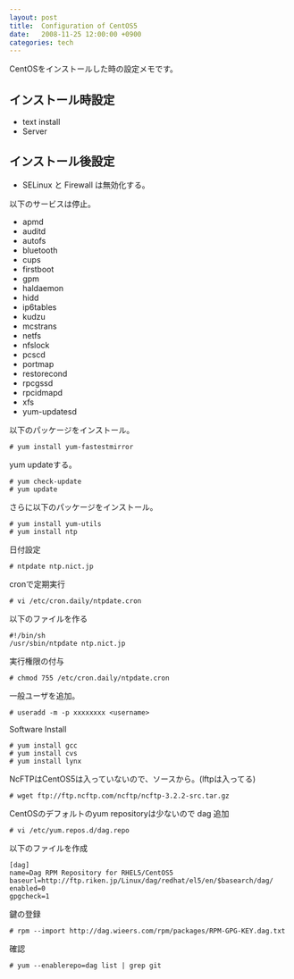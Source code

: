 ```yaml
---
layout: post
title:  Configuration of CentOS5
date:   2008-11-25 12:00:00 +0900
categories: tech
---
```


CentOSをインストールした時の設定メモです。

インストール時設定
------------------

  * text install
  * Server 

インストール後設定
------------------

  * SELinux と Firewall は無効化する。

以下のサービスは停止。

  * apmd
  * auditd
  * autofs
  * bluetooth
  * cups
  * firstboot
  * gpm
  * haldaemon
  * hidd
  * ip6tables
  * kudzu
  * mcstrans
  * netfs
  * nfslock
  * pcscd
  * portmap
  * restorecond
  * rpcgssd
  * rpcidmapd
  * xfs
  * yum-updatesd

以下のパッケージをインストール。

	# yum install yum-fastestmirror
  
yum updateする。

	# yum check-update
	# yum update

さらに以下のパッケージをインストール。

    # yum install yum-utils
    # yum install ntp
    
日付設定

	# ntpdate ntp.nict.jp

cronで定期実行

	# vi /etc/cron.daily/ntpdate.cron

以下のファイルを作る

	#!/bin/sh
	/usr/sbin/ntpdate ntp.nict.jp

実行権限の付与

	# chmod 755 /etc/cron.daily/ntpdate.cron

一般ユーザを追加。

	# useradd -m -p xxxxxxxx <username>

Software Install

	# yum install gcc
	# yum install cvs
	# yum install lynx

NcFTPはCentOS5は入っていないので、ソースから。(lftpは入ってる)

	# wget ftp://ftp.ncftp.com/ncftp/ncftp-3.2.2-src.tar.gz	

CentOSのデフォルトのyum repositoryは少ないので dag 追加

	# vi /etc/yum.repos.d/dag.repo

以下のファイルを作成

	[dag]
	name=Dag RPM Repository for RHEL5/CentOS5
	baseurl=http://ftp.riken.jp/Linux/dag/redhat/el5/en/$basearch/dag/
	enabled=0
	gpgcheck=1

鍵の登録

	# rpm --import http://dag.wieers.com/rpm/packages/RPM-GPG-KEY.dag.txt

確認

	# yum --enablerepo=dag list | grep git
